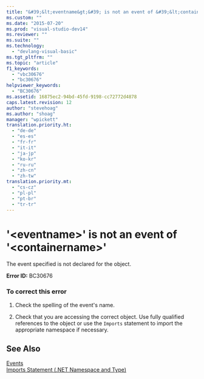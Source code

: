 ```yaml
---
title: "&#39;&lt;eventname&gt;&#39; is not an event of &#39;&lt;containername&gt;&#39; | Microsoft Docs"
ms.custom: ""
ms.date: "2015-07-20"
ms.prod: "visual-studio-dev14"
ms.reviewer: ""
ms.suite: ""
ms.technology: 
  - "devlang-visual-basic"
ms.tgt_pltfrm: ""
ms.topic: "article"
f1_keywords: 
  - "vbc30676"
  - "bc30676"
helpviewer_keywords: 
  - "BC30676"
ms.assetid: 16875ec2-94bd-45fd-9198-cc72772d4878
caps.latest.revision: 12
author: "stevehoag"
ms.author: "shoag"
manager: "wpickett"
translation.priority.ht: 
  - "de-de"
  - "es-es"
  - "fr-fr"
  - "it-it"
  - "ja-jp"
  - "ko-kr"
  - "ru-ru"
  - "zh-cn"
  - "zh-tw"
translation.priority.mt: 
  - "cs-cz"
  - "pl-pl"
  - "pt-br"
  - "tr-tr"
---
```

# &#39;&lt;eventname&gt;&#39; is not an event of &#39;&lt;containername&gt;&#39;
The event specified is not declared for the object.  
  
 **Error ID:** BC30676  
  
### To correct this error  
  
1.  Check the spelling of the event's name.  
  
2.  Check that you are accessing the correct object. Use fully qualified references to the object or use the `Imports` statement to import the appropriate namespace if necessary.  
  
## See Also  
 [Events](../../visual-basic/programming-guide/language-features/events/events.md)   
 [Imports Statement (.NET Namespace and Type)](../../visual-basic/language-reference/statements/imports-statement-net-namespace-and-type.md)